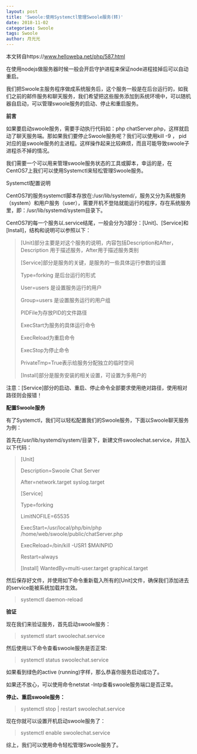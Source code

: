 ```yaml
---
layout: post
title: 'Swoole:使用Systemctl管理Swoole服务(转)'
date: 2018-11-02
categories: Swoole
tags: Swoole
author: 月光光
---
```

本文转自https://www.helloweba.net/php/587.html

在使用nodejs做服务器时候一般会开启守护进程来保证node进程挂掉后可以自动重启。

我们把Swoole主服务程序做成系统服务后，这个服务一般是在后台运行的，如我们之前的邮件服务和聊天服务，我们希望把这些服务添加到系统环境中，可以随机器自启动，可以管理swoole服务的启动、停止和重启服务。

**前言**

如果要启动swoole服务，需要手动执行代码如：php chatServer.php，这样就启动了聊天服务端。那如果我们要停止Swoole服务呢？我们可以使用kill -9 <pid>， pid对应的是swoole服务的主进程。这样操作起来比较麻烦，而且可能导致swoole子进程杀不掉的情况。

我们需要一个可以用来管理swoole服务状态的工具或脚本，幸运的是，在CentOS7上我们可以使用Systemctl来轻松管理Swoole服务。

Systemctl配置说明

CentOS7的服务systemctl脚本存放在:/usr/lib/systemd/，服务又分为系统服务（system）和用户服务（user），需要开机不登陆就能运行的程序，存在系统服务里，即：/usr/lib/systemd/system目录下。

CentOS7的每一个服务以.service结尾，一般会分为3部分：[Unit]、[Service]和[Install]，结构和说明可以参照以下：

>[Unit]部分主要是对这个服务的说明，内容包括Description和After，Description 用于描述服务，After用于描述服务类别
>
>[Service]部分是服务的关键，是服务的一些具体运行参数的设置
>
>Type=forking 是后台运行的形式
>
>User=users 是设置服务运行的用户
>
>Group=users 是设置服务运行的用户组
>
>PIDFile为存放PID的文件路径
>
>ExecStart为服务的具体运行命令
>
>ExecReload为重启命令
>
>ExecStop为停止命令
>
>PrivateTmp=True表示给服务分配独立的临时空间
>
>[Install]部分是服务安装的相关设置，可设置为多用户的

注意：[Service]部分的启动、重启、停止命令全部要求使用绝对路径，使用相对路径则会报错！

**配置Swoole服务**

有了Systemctl，我们可以轻松配置我们的Swoole服务，下面以Swoole聊天服务为例：

首先在/usr/lib/systemd/system/目录下，新建文件swoolechat.service，并加入以下代码：

>[Unit]
>
>Description=Swoole Chat Server
>
>After=network.target syslog.target
>
>[Service]
>
>Type=forking
>
>LimitNOFILE=65535
>
>ExecStart=/usr/local/php/bin/php /home/web/swoole/public/chatServer.php
>
>ExecReload=/bin/kill -USR1 $MAINPID
>
>Restart=always
>
>[Install]
>WantedBy=multi-user.target graphical.target

然后保存好文件，并使用如下命令重新载入所有的[Unit]文件，确保我们添加进去的service能被系统加载并生效。

>systemctl  daemon-reload

**验证**

现在我们来验证服务，首先启动swoole服务：

>systemctl start swoolechat.service

然后使用以下命令查看swoole服务是否正常:

>systemctl status swoolechat.service

如果看到绿色的active (running)字样，那么恭喜你服务启动成功了。

如果还不放心，可以使用命令netstat -lntp查看swoole服务端口是否正常。

**停止、重启swoole服务：**

>systemctl stop | restart swoolechat.service

现在你就可以设置开机启动swoole服务了：

>systemctl enable swoolechat.service

综上，我们可以使用命令轻松管理Swoole服务了。
